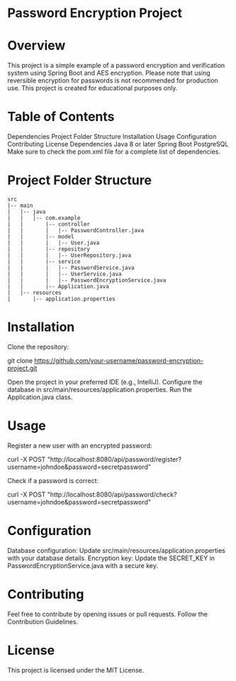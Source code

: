 # Password Encryption Project

# Overview
This project is a simple example of a password encryption and verification system using Spring Boot and AES encryption. Please note that using reversible encryption for passwords is not recommended for production use. This project is created for educational purposes only.

# Table of Contents
Dependencies
Project Folder Structure
Installation
Usage
Configuration
Contributing
License
Dependencies
Java 8 or later
Spring Boot
PostgreSQL
Make sure to check the pom.xml file for a complete list of dependencies.

# Project Folder Structure
```
src
|-- main
|   |-- java
|   |   |-- com.example
|   |       |-- controller
|   |       |   |-- PasswordController.java
|   |       |-- model
|   |       |   |-- User.java
|   |       |-- repository
|   |       |   |-- UserRepository.java
|   |       |-- service
|   |       |   |-- PasswordService.java
|   |       |   |-- UserService.java
|   |       |   |-- PasswordEncryptionService.java
|   |       |-- Application.java
|   |-- resources
|       |-- application.properties
```

# Installation
Clone the repository:

git clone https://github.com/your-username/password-encryption-project.git

Open the project in your preferred IDE (e.g., IntelliJ).
Configure the database in src/main/resources/application.properties.
Run the Application.java class.

# Usage
Register a new user with an encrypted password:

curl -X POST "http://localhost:8080/api/password/register?username=johndoe&password=secretpassword"

Check if a password is correct:

curl -X POST "http://localhost:8080/api/password/check?username=johndoe&password=secretpassword"

# Configuration
Database configuration: Update src/main/resources/application.properties with your database details.
Encryption key: Update the SECRET_KEY in PasswordEncryptionService.java with a secure key.

# Contributing
Feel free to contribute by opening issues or pull requests. Follow the Contribution Guidelines.

# License
This project is licensed under the MIT License.